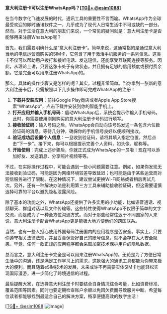 **意大利注册卡可以注册WhatsApp吗？[[TG💪+ @esim1088](https://t.me/s/esim1088)]**

在当今数字化飞速发展的时代，通讯工具的重要性不言而喻。WhatsApp作为全球最受欢迎的即时通讯软件之一，几乎成为了现代人日常生活中不可或缺的一部分。然而，对于生活在意大利的朋友们来说，一个常见的疑问就是：意大利注册卡是否能够用来注册WhatsApp呢？

首先，我们需要明确什么是“意大利注册卡”。简单来说，这通常指的是通过意大利当地的电信运营商购买的SIM卡，它包含了用于激活手机服务的一系列信息。这类卡不仅可以帮助用户拨打和接听电话、发送短信，还能享受互联网连接等服务。因此，从理论上讲，只要这张卡处于有效状态，并且拥有足够的信用额度或预付费余额，它是完全可以用来注册WhatsApp的。

那么，具体的操作步骤又是怎样的呢？其实，过程非常简单。当你拿到一张新的意大利注册卡后，只需按照以下几步操作即可完成WhatsApp的注册：

1. **下载并安装应用**：前往Google Play商店或者Apple App Store搜索“WhatsApp”，点击下载并安装到你的智能手机上。
2. **打开应用并输入手机号码**：启动WhatsApp后，系统会提示你输入手机号码。此时，你需要使用刚刚购买的意大利注册卡号码进行填写。
3. **接收验证码**：输入号码之后，WhatsApp会自动向该号码发送一条包含六位数验证码的消息。等待几分钟，确保你的手机信号良好以便顺利接收。
4. **验证成功后设置个人信息**：一旦收到验证码，请将其填入指定位置，然后点击“下一步”。接下来，你可以根据提示完善个人资料，如头像、昵称等。
5. **开始使用**：完成上述步骤后，你就正式成为WhatsApp的一员啦！现在可以添加好友、发送消息、分享照片视频等等。

不过，在实际操作过程中，可能会遇到一些小问题需要注意。例如，如果你发现无法接收到验证码，可能是因为网络环境较差导致延迟；也可能是由于某些运营商对短信服务进行了限制。在这种情况下，建议尝试更换Wi-Fi网络或者稍后再试几次。另外，还有一种解决办法是利用第三方工具来辅助接收验证码，但这需要谨慎选择可靠的平台以避免隐私泄露风险。

除了基本的功能之外，WhatsApp还提供了许多实用的小功能，比如语音通话、视频聊天、群组对话以及文件传输等。这些特性使得WhatsApp不仅限于简单的文字交流，而是成为了一种全方位沟通方式。而对于那些经常往返于不同国家的人来说，意大利注册卡配合WhatsApp更是能极大地方便他们的跨国联系。

当然，也有一些人担心使用外国号码注册国内的应用程序是否安全。事实上，只要你遵守相关法律法规，并且妥善保管好自己的账号信息，就不会存在太大安全隐患。毕竟，任何一款正规的应用程序都会采取加密技术保护用户的隐私数据。

总而言之，意大利注册卡完全是可以用来注册WhatsApp的。无论是为了方便日常生活中的沟通，还是满足工作学习上的需求，这款强大的通讯工具都能为你带来极大的便利。而且随着eSIM技术的发展，未来或许不再需要实体SIM卡也能轻松实现国际漫游，进一步简化了跨境通信的过程。

最后提醒大家，在选择意大利注册卡时要结合自身情况综合考量，比如资费标准、覆盖范围等因素。同时也要定期检查账户余额以免因欠费而导致服务中断。希望每位读者都能够找到最适合自己的解决方案，畅享便捷高效的数字生活！

[[TG💪+ @esim1088](https://t.me/s/esim1088) ![Image](https://i.postimg.cc/4NQfJmqS/Snipaste-2025-05-13-00-14-12.png)]
